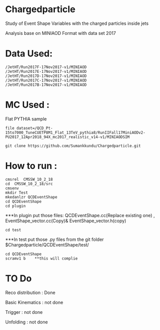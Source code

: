 # Chargedparticle
Study of Event Shape Variables with the charged particles inside jets 

Analysis base on MINIAOD Format with data set 2017 
# Data Used: 
```
/JetHT/Run2017F-17Nov2017-v1/MINIAOD
/JetHT/Run2017E-17Nov2017-v1/MINIAOD
/JetHT/Run2017D-17Nov2017-v1/MINIAOD
/JetHT/Run2017C-17Nov2017-v1/MINIAOD
/JetHT/Run2017B-17Nov2017-v1/MINIAOD
```
# MC Used :  
Flat PYTHIA sample
```
file dataset=/QCD_Pt-15to7000_TuneCUETP8M1_Flat_13TeV_pythia8/RunIIFall17MiniAODv2-PU2017_12Apr2018_94X_mc2017_realistic_v14-v1/MINIAODSIM
```
```
git clone https://github.com/Sumankkundu/Chargedparticle.git
```
# How to run :
```
cmsrel  CMSSW_10_2_18
cd  CMSSW_10_2_18/src
cmsenv
mkdir Test
mkedanlzr QCDEventShape
cd QCDEventShape
cd plugin
```
***In plugin put those files: 
               QCDEventShape.cc(Replace existing one) , EventShape_vector.cc(Copy)& EventShape_vector.h(copy)
 ```              
 cd test 
 ```
 ***In test 
   put those .py files from the  git folder $Chargedparticle/QCDEventShape/test/
 ``` 
 cd QCDEventShape
 scramv1 b    **this will complie 
```


# TO Do
Reco distribution : Done


Basic Kinematics  : not done


Trigger           : not done 

Unfolding         : not done
